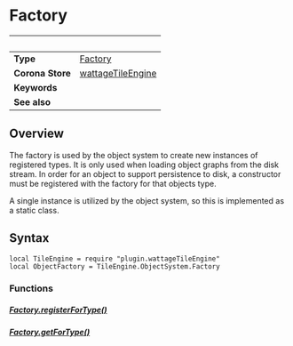 # Factory

|                      | &nbsp;
| -------------------- | ---------------------------------------------------------------
| __Type__             | [Factory](type_Factory.markdown)
| __Corona Store__     | [wattageTileEngine](http://store.coronalabs.com/plugin/wattageTileEngine)
| __Keywords__         |
| __See also__         |

## Overview

The factory is used by the object system to create new instances of
registered types.  It is only used when loading object graphs from the
disk stream.  In order for an object to support persistence to disk, a
constructor must be registered with the factory for that objects type.

A single instance is utilized by the object system, so this is implemented
as a static class.

## Syntax

	local TileEngine = require "plugin.wattageTileEngine"
	local ObjectFactory = TileEngine.ObjectSystem.Factory

### Functions

##### [Factory.registerForType()](registerForType.markdown)

##### [Factory.getForType()](getForType.markdown)